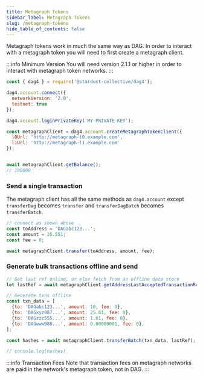 ```yaml
---
title: Metagraph Tokens
sidebar_label: Metagraph Tokens
slug: /metagraph-tokens
hide_table_of_contents: false
---
```


Metagraph tokens work in much the same way as DAG. In order to interact with a metagraph token you will need to first create a metagraph client. 

:::info Minimum Version
You will need version 2.1.1 or higher in order to interact with metagraph token networks. 
:::

```js
const { dag4 } = require('@stardust-collective/dag4');

dag4.account.connect({
  networkVersion: '2.0',
  testnet: true
});

dag4.account.loginPrivateKey('MY-PRIVATE-KEY');

const metagraphClient = dag4.account.createMetagraphTokenClient({
  l0Url: 'http://metagraph-l0.example.com',
  l1Url: 'http://metagraph-l1.example.com'
});


await metagraphClient.getBalance();
// 100000
```

### Send a single transaction
The metagraph client has all the same methods as `dag4.account` except `transferDag` becomes `transfer` and `transferDagBatch` becomes `transferBatch`.  
```js
// connect as shown above
const toAddress = 'DAGabc123...';
const amount = 25.551;
const fee = 0;

await metagraphClient.transfer(toAddress, amount, fee);
```

### Generate bulk transactions offline and send
```js
// Get last ref online, or else fetch from an offline data store
let lastRef = await metagraphClient.getAddressLastAcceptedTransactionRef('DAGWalletSendingAddress');

// Generate txns offline
const txn_data = [
  {to: 'DAGabc123...', amount: 10, fee: 0},
  {to: 'DAGxyz987...', amount: 25.01, fee: 0},
  {to: 'DAGzzz555...', amount: 1.01, fee: 0},
  {to: 'DAGwww988...', amount: 0.00000001, fee: 0},
];

const hashes = await metagraphClient.transferBatch(txn_data, lastRef);

// console.log(hashes)
```

:::info Transaction Fees
Note that transaction fees on metagraph networks are paid in the network's metagraph token, not in DAG. 
:::

